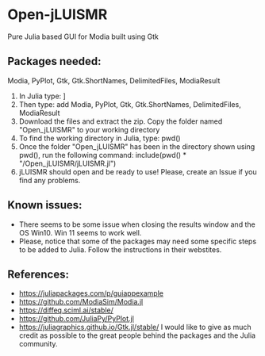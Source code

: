 # Open-jLUISMR
Pure Julia based GUI for Modia built using Gtk

## Packages needed:
Modia, PyPlot, Gtk, Gtk.ShortNames, DelimitedFiles, ModiaResult
1) In Julia type: ]
2) Then type: add Modia, PyPlot, Gtk, Gtk.ShortNames, DelimitedFiles, ModiaResult
3) Download the files and extract the zip. Copy the folder named "Open_jLUISMR" to your working directory
4) To find the working directory in Julia, type: pwd()
5) Once the folder "Open_jLUISMR" has been in the directory shown using pwd(), run the following command: include(pwd() * "/Open_jLUISMR/jLUISMR.jl")
6) jLUISMR should open and be ready to use! Please, create an Issue if you find any problems.

## Known issues:
- There seems to be some issue when closing the results window and the OS Win10. Win 11 seems to work well.
- Please, notice that some of the packages may need some specific steps to be added to Julia. Follow the instructions in their webstites.

## References:
- https://juliapackages.com/p/guiappexample
- https://github.com/ModiaSim/Modia.jl
- https://diffeq.sciml.ai/stable/
- https://github.com/JuliaPy/PyPlot.jl
- https://juliagraphics.github.io/Gtk.jl/stable/
I would like to give as much credit as possible to the great people behind the packages and the Julia community.
